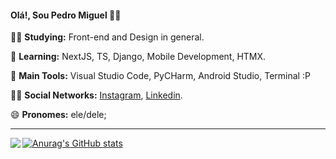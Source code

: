 #### Olá!, Sou Pedro Miguel 👩‍💻

:man_student: **Studying:** Front-end and Design in general.

🌱 **Learning:** NextJS, TS, Django, Mobile Development, HTMX.

:school_satchel: **Main Tools:** Visual Studio Code, PyCHarm, Android Studio, Terminal :P

:raising_hand_man: **Social Networks:** [Instagram](https://www.instagram.com/miguel.oshi/), [Linkedin](https://www.linkedin.com/in/pedro-miguel-276525207/).

😄 **Pronomes:** ele/dele;

---

<a href="https://github.com/pedromiguel-dev/pedromiguel-dev">
  <img align = "left" src = "https://github-readme-stats.vercel.app/api/top-langs/?username=pedromiguel-dev" />
</a>

[![Anurag's GitHub stats](https://github-readme-stats.vercel.app/api?username=pedromiguel-dev)](https://github.com/anuraghazra/github-readme-stats)


<!--
pedromiguel-dev/pedromiguel-dev is a ✨ special ✨ repository because its `README.md` (this file) appears on your GitHub profile.
You can click the Preview link to take a look at your changes.
--->
